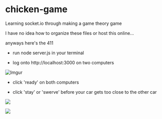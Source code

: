 # chicken-game
Learning socket.io through making a game theory game

I have no idea how to organize these files or host this online...

anyways here's the 411

- run node server.js in your terminal

- log onto http://localhost:3000 on two computers

![Imgur](http://i.imgur.com/e9rLGDz.png)

- click 'ready' on both computers

- click 'stay' or 'swerve' before your car gets too close to the other car

![](http://imgur.com/OnX0Dlk)

![](http://imgur.com/bsC1r7N)

